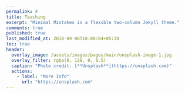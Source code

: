 ```yaml
---
permalink: #
title: Teaching
excerpt: "Minimal Mistakes is a flexible two-column Jekyll theme."
comments: true
published: true
last_modified_at: 2018-09-06T10:00:04+05:30
toc: true
header:
  overlay_image: /assets/images/pages/main/unsplash-image-1.jpg
  overlay_filter: rgba(0, 128, 0, 0.5)
  caption: "Photo credit: [**Unsplash**](https://unsplash.com)"
  actions:
    - label: "More Info"
      url: "https://unsplash.com"
---
```


